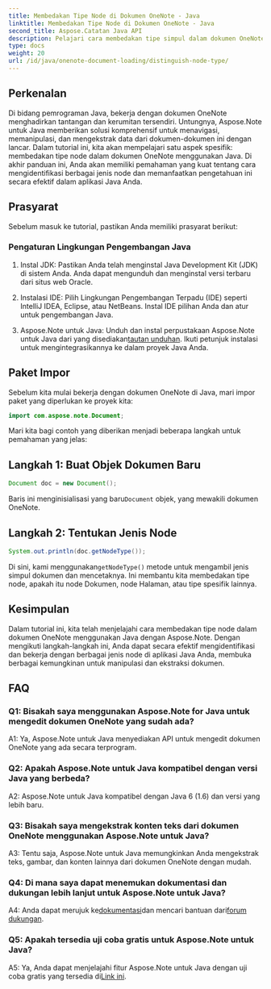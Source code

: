 ```yaml
---
title: Membedakan Tipe Node di Dokumen OneNote - Java
linktitle: Membedakan Tipe Node di Dokumen OneNote - Java
second_title: Aspose.Catatan Java API
description: Pelajari cara membedakan tipe simpul dalam dokumen OneNote menggunakan Java dengan Aspose.Note. Jelajahi panduan langkah demi langkah & FAQ untuk integrasi yang lancar.
type: docs
weight: 20
url: /id/java/onenote-document-loading/distinguish-node-type/
---
```

## Perkenalan

Di bidang pemrograman Java, bekerja dengan dokumen OneNote menghadirkan tantangan dan kerumitan tersendiri. Untungnya, Aspose.Note untuk Java memberikan solusi komprehensif untuk menavigasi, memanipulasi, dan mengekstrak data dari dokumen-dokumen ini dengan lancar. Dalam tutorial ini, kita akan mempelajari satu aspek spesifik: membedakan tipe node dalam dokumen OneNote menggunakan Java. Di akhir panduan ini, Anda akan memiliki pemahaman yang kuat tentang cara mengidentifikasi berbagai jenis node dan memanfaatkan pengetahuan ini secara efektif dalam aplikasi Java Anda.

## Prasyarat

Sebelum masuk ke tutorial, pastikan Anda memiliki prasyarat berikut:

### Pengaturan Lingkungan Pengembangan Java

1. Instal JDK: Pastikan Anda telah menginstal Java Development Kit (JDK) di sistem Anda. Anda dapat mengunduh dan menginstal versi terbaru dari situs web Oracle.

2. Instalasi IDE: Pilih Lingkungan Pengembangan Terpadu (IDE) seperti IntelliJ IDEA, Eclipse, atau NetBeans. Instal IDE pilihan Anda dan atur untuk pengembangan Java.

3.  Aspose.Note untuk Java: Unduh dan instal perpustakaan Aspose.Note untuk Java dari yang disediakan[tautan unduhan](https://releases.aspose.com/note/java/). Ikuti petunjuk instalasi untuk mengintegrasikannya ke dalam proyek Java Anda.

## Paket Impor

Sebelum kita mulai bekerja dengan dokumen OneNote di Java, mari impor paket yang diperlukan ke proyek kita:

```java
import com.aspose.note.Document;
```

Mari kita bagi contoh yang diberikan menjadi beberapa langkah untuk pemahaman yang jelas:

## Langkah 1: Buat Objek Dokumen Baru

```java
Document doc = new Document();
```

 Baris ini menginisialisasi yang baru`Document` objek, yang mewakili dokumen OneNote.

## Langkah 2: Tentukan Jenis Node

```java
System.out.println(doc.getNodeType());
```

 Di sini, kami menggunakan`getNodeType()` metode untuk mengambil jenis simpul dokumen dan mencetaknya. Ini membantu kita membedakan tipe node, apakah itu node Dokumen, node Halaman, atau tipe spesifik lainnya.

## Kesimpulan

Dalam tutorial ini, kita telah menjelajahi cara membedakan tipe node dalam dokumen OneNote menggunakan Java dengan Aspose.Note. Dengan mengikuti langkah-langkah ini, Anda dapat secara efektif mengidentifikasi dan bekerja dengan berbagai jenis node di aplikasi Java Anda, membuka berbagai kemungkinan untuk manipulasi dan ekstraksi dokumen.

## FAQ

### Q1: Bisakah saya menggunakan Aspose.Note for Java untuk mengedit dokumen OneNote yang sudah ada?

A1: Ya, Aspose.Note untuk Java menyediakan API untuk mengedit dokumen OneNote yang ada secara terprogram.

### Q2: Apakah Aspose.Note untuk Java kompatibel dengan versi Java yang berbeda?

A2: Aspose.Note untuk Java kompatibel dengan Java 6 (1.6) dan versi yang lebih baru.

### Q3: Bisakah saya mengekstrak konten teks dari dokumen OneNote menggunakan Aspose.Note untuk Java?

A3: Tentu saja, Aspose.Note untuk Java memungkinkan Anda mengekstrak teks, gambar, dan konten lainnya dari dokumen OneNote dengan mudah.

### Q4: Di mana saya dapat menemukan dokumentasi dan dukungan lebih lanjut untuk Aspose.Note untuk Java?

 A4: Anda dapat merujuk ke[dokumentasi](https://reference.aspose.com/note/java/)dan mencari bantuan dari[forum dukungan](https://forum.aspose.com/c/note/28).

### Q5: Apakah tersedia uji coba gratis untuk Aspose.Note untuk Java?

 A5: Ya, Anda dapat menjelajahi fitur Aspose.Note untuk Java dengan uji coba gratis yang tersedia di[Link ini](https://releases.aspose.com/).

